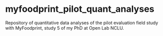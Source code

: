 # myfoodprint_pilot_quant_analyses
Repository of quantitative data analyses of the pilot evaluation field study with MyFoodprint, study 5 of my PhD at Open Lab NCLU.

